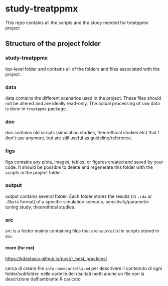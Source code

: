 # study-treatppmx
This repo contains all the scripts and the study needed for treatppmx project

## Structure of the project folder

### study-treatppmx
top-level folder and contains all of the folders and files associated with the project. 
### data
data contains the different scenarios used in the project. These files should not be altered and are ideally read-only. The actual processing of raw data is done in `treatppmx` package.

### doc
doc contains old scripts (simulation studies, theorethical studies etc) that I don't use anymore, but are still useful as guideline/reference.

### figs
figs contains any plots, images, tables, or figures created and saved by your code. It should be possible to delete and regenerate this folder with the scripts in the project folder.

### output
output contains several folder. Each folder stores the results (in `.rda` or `.RData` format) of a specific simulation scenario, sensitivity/parameter tuning study, theorethical studies. 

### src
src is a folder mainly containing files that are `source()`d in scripts stored in `doc`. 

#### more (for me)
https://kdestasio.github.io/post/r_best_practices/

cerca di creare file `info-nomecartella.md` per descrivere il contenuto di ogni folder/subfolder.
nelle cartelle dei risultati metti anche un file con la descrizione dell'ambiente R caricato